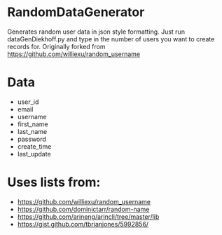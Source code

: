 # RandomDataGenerator
Generates random user data in json style formatting. Just run dataGenDiekhoff.py and type in the number of users you want to create records for.  Originally forked from https://github.com/williexu/random_username

# Data
- user_id
- email
- username
- first_name
- last_name
- password
- create_time
- last_update


# Uses lists from:
- https://github.com/williexu/random_username
- https://github.com/dominictarr/random-name
- https://github.com/arineng/arincli/tree/master/lib
- https://gist.github.com/tbrianjones/5992856/
